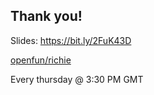 ## Thank you!

<i class="fas fa-desktop"></i> Slides: https://bit.ly/2FuK43D

<i class="fab fa-github"></i> [openfun/richie](https://github.com/openfun/richie)

<i class="fas fa-video"></i> Every thursday @ 3:30 PM GMT

